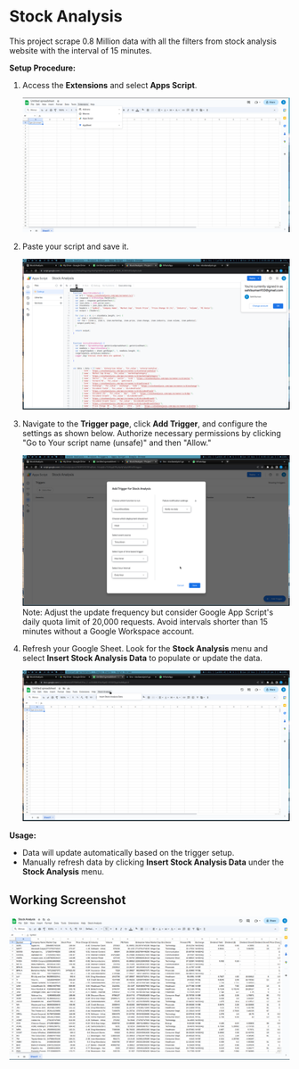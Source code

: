 # Stock Analysis

This project scrape 0.8 Million data with all the filters from stock analysis website with the interval of 15 minutes.

**Setup Procedure:**

1. Access the **Extensions** and select **Apps Script**.

   ![App Script](screenshots/1.png)

2. Paste your script and save it.

   ![Script](screenshots/2.png)

3. Navigate to the **Trigger page**, click **Add Trigger**, and configure the settings as shown below. Authorize
   necessary permissions by clicking "Go to Your script name (unsafe)" and then "Allow."

   ![Add Trigger](screenshots/3.png)    
   Note: Adjust the update frequency but consider Google App Script's daily quota limit of 20,000 requests. Avoid
   intervals shorter than 15 minutes without a Google Workspace account.

4. Refresh your Google Sheet. Look for the **Stock Analysis** menu and select **Insert Stock Analysis Data** to populate
   or update the data.

   ![Google Sheet](screenshots/4.png)

**Usage:**

- Data will update automatically based on the trigger setup.
- Manually refresh data by clicking **Insert Stock Analysis Data** under the **Stock Analysis** menu.


## Working Screenshot
![img.png](img.png)